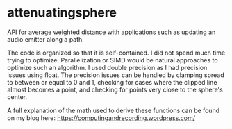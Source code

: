 # attenuatingsphere
API for average weighted distance with applications such as updating an audio emitter along a path.

The code is organized so that it is self-contained. I did not spend much time trying to optimize. Parallelization or SIMD would be natural approaches to optimize such an algorithm. I used double precision as I had precision issues using float. The precision issues can be handled by clamping spread to between or equal to 0 and 1, checking for cases where the clipped line almost becomes a point, and checking for points very close to the sphere's center.

A full explanation of the math used to derive these functions can be found on my blog here: https://computingandrecording.wordpress.com/
